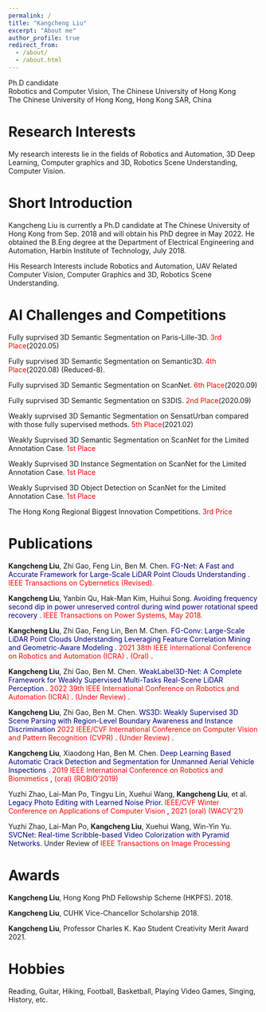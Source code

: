 ```yaml
---
permalink: /
title: "Kangcheng Liu"
excerpt: "About me"
author_profile: true
redirect_from: 
  - /about/
  - /about.html
---
```


Ph.D candidate <br>
Robotics and Computer Vision, The Chinese University of Hong Kong <br>
The Chinese University of Hong Kong, Hong Kong SAR, China

**Research Interests**
======
My research interests lie in the fields of Robotics and Automation, 3D Deep Learning, Computer graphics and 3D,  Robotics Scene Understanding, Computer Vision. 


**Short Introduction**
======
Kangcheng Liu is currently a Ph.D candidate at The Chinese University of Hong Kong from Sep. 2018 and will obtain his PhD degree in May 2022. He obtained the B.Eng degree at the Department of Electrical Engineering and Automation, Harbin Institute of Technology, July 2018. 


His Research Interests include Robotics and Automation, UAV Related Computer Vision,  Computer Graphics and 3D,  Robotics Scene Understanding.

**AI Challenges and Competitions**
======

Fully suprvised 3D Semantic Segmentation on Paris-Lille-3D. <font color='Red'>3rd Place</font>(2020.05)  <br>

Fully suprvised 3D Semantic Segmentation on Semantic3D. <font color='Red'>4th Place</font>(2020.08) (Reduced-8).   <br>

Fully suprvised 3D Semantic Segmentation on ScanNet. <font color='Red'>6th Place</font>(2020.09) <br>

Fully suprvised 3D Semantic Segmentation on S3DIS. <font color='Red'>2nd Place</font>(2020.09) <br>

Weakly suprvised 3D Semantic Segmentation on SensatUrban compared with those fully supervised methods. 
<font color='Red'>5th Place</font>(2021.02) <br>

Weakly Suprvised 3D Semantic Segmentation on ScanNet for the Limited Annotation Case. <font color='Red'>1st Place</font> <br>

<!-- in Weakly Suprvised 3D Semantic Segmentation on ScanNet for the Limited Reconstruction Case.   <font color='Red'>1st Place</font> <br> -->

Weakly Suprvised 3D Instance Segmentation on ScanNet for the Limited Annotation Case. <font color='Red'>1st Place</font> <br>

<!--  in Weakly Suprvised 3D Instance Segmentation on ScanNet for the Limited Reconstruction Case. <font color='Red'>1st Place</font> <br> -->

Weakly Suprvised 3D Object Detection on ScanNet for the Limited Annotation Case. <font color='Red'>1st Place</font>  <br>

<!-- in Weakly Suprvised 3D Object Detection on ScanNet Benchmark the Limited Reconstruction Case. <font color='Red'>1st Place</font>  <br> -->
The Hong Kong Regional Biggest Innovation Competitions. <font color='Red'>3rd Price</font> <br>

Publications
======

**Kangcheng Liu**, Zhi Gao, Feng Lin, Ben M. Chen. <font color='Navy'> FG-Net: A Fast and Accurate Framework for Large-Scale LiDAR Point Clouds Understanding </font>. <font color='Red'> IEEE Transactions on Cybernetics (Revised). </font>

**Kangcheng Liu**, Yanbin Qu, Hak-Man Kim, Huihui Song. <font color='Navy'> Avoiding frequency second dip in power unreserved control during wind power rotational speed recovery </font>. <font color='Red'> IEEE Transactions on Power Systems, May 2018. </font>

**Kangcheng Liu**, Zhi Gao, Feng Lin, Ben M. Chen. <font color='Navy'> FG-Conv: Large-Scale LiDAR Point Clouds Understanding Leveraging Feature Correlation Mining and Geometric-Aware Modeling  </font>. <font color='Red'> 2021 38th IEEE International Conference on Robotics and Automation (ICRA) </font>. <font color='Red'> (Oral) </font>.

**Kangcheng Liu**, Zhi Gao, Ben M. Chen. <font color='Navy'> WeakLabel3D-Net: A Complete Framework for Weakly Supervised Multi-Tasks Real-Scene LiDAR Perception   </font>. <font color='Red'> 2022 39th IEEE International Conference on Robotics and Automation (ICRA) </font>. <font color='Red'> (Under Review) </font>.

**Kangcheng Liu**, Zhi Gao, Ben M. Chen. <font color='Navy'> WS3D: Weakly Supervised 3D Scene Parsing with Region-Level Boundary Awareness and Instance Discrimination </font> <font color='Red'> 2022 IEEE/CVF International Conference on Computer Vision and Pattern Recognition (CVPR) </font>. <font color='Red'> (Under Review) </font>.

**Kangcheng Liu**, Xiaodong Han, Ben M. Chen. <font color='Navy'> Deep Learning Based Automatic Crack Detection and Segmentation for Unmanned Aerial Vehicle Inspections  </font>. <font color='Red'> 2019 IEEE International Conference on Robotics and Biomimetics </font>, <font color='Red'> (oral) (ROBIO'2019) </font>

Yuzhi Zhao, Lai-Man Po, Tingyu Lin, Xuehui Wang, **Kangcheng Liu**, et al. <font color='Navy'> Legacy Photo Editing with Learned Noise Prior</font>. <font color='Red'> IEEE/CVF Winter Conference on Applications of Computer Vision </font>, <font color='Red'> 2021 (oral) (WACV'21) </font>

Yuzhi Zhao, Lai-Man Po, **Kangcheng Liu**, Xuehui Wang, Win-Yin Yu. <font color='Navy'> SVCNet: Real-time Scribble-based Video Colorization with Pyramid Networks</font>. Under Review of <font color='Red'> IEEE Transactions on Image Processing </font>

Awards
======

**Kangcheng Liu**,  Hong Kong PhD Fellowship Scheme (HKPFS). 2018.

**Kangcheng Liu**,  CUHK Vice-Chancellor Scholarship 2018.

**Kangcheng Liu**, Professor Charles K. Kao Student Creativity Merit Award 2021.


Hobbies
======

Reading, Guitar, Hiking, Football, Basketball, Playing Video Games, Singing, History, etc.
